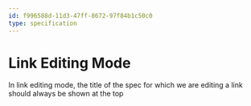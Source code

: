 ```yaml
---
id: f996588d-11d3-47ff-8672-97f84b1c50c0
type: specification
---
```


# Link Editing Mode

In link editing mode, the title of the spec for which we are editing a link should always be shown at the top
